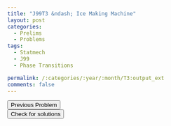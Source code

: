 ```yaml
---
title: "J99T3 &ndash; Ice Making Machine"
layout: post
categories:
  - Prelims
  - Problems
tags:
  - Statmech
  - J99
  - Phase Transitions

permalink: /:categories/:year/:month/T3:output_ext
comments: false
---
```

<object data="1999J3T.pdf" type="application/pdf" width="100%" height="500"></object>

<div class='navbar'>
	<div float='left'><button onclick="window.location='T2.html'" >Previous Problem</button></div>
	<div float='center'><button onclick="window.location='https://princetonprelim.com/prelim/2/'">Check for solutions</button></div>
	<div float='right'><button onclick="window.location='M1.html'" style='visibility: hidden;'> Next Problem</button></div>
</div>
